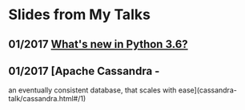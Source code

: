 # Slides from My Talks
## 01/2017 [What's new in Python 3.6?](python3_6-talk/python3_6.html#/1) 
## 01/2017 [Apache Cassandra -
an eventually consistent database,
that scales with ease](cassandra-talk/cassandra.html#/1)
